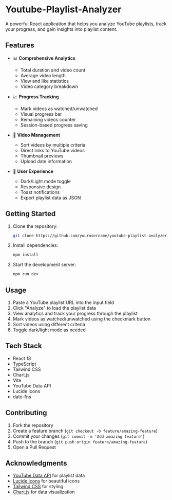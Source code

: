 # Youtube-Playlist-Analyzer

A powerful React application that helps you analyze YouTube playlists, track your progress, and gain insights into playlist content.

## Features

- 📊 **Comprehensive Analytics**
  - Total duration and video count
  - Average video length
  - View and like statistics
  - Video category breakdown

- 📈 **Progress Tracking**
  - Mark videos as watched/unwatched
  - Visual progress bar
  - Remaining videos counter
  - Session-based progress saving

- 🎯 **Video Management**
  - Sort videos by multiple criteria
  - Direct links to YouTube videos
  - Thumbnail previews
  - Upload date information

- 💫 **User Experience**
  - Dark/Light mode toggle
  - Responsive design
  - Toast notifications
  - Export playlist data as JSON

## Getting Started

1. Clone the repository:
   ```bash
   git clone https://github.com/yourusername/youtube-playlist-analyzer.git
   ```

2. Install dependencies:
   ```bash
   npm install
   ```

3. Start the development server:
   ```bash
   npm run dev
   ```

## Usage

1. Paste a YouTube playlist URL into the input field
2. Click "Analyze" to load the playlist data
3. View analytics and track your progress through the playlist
4. Mark videos as watched/unwatched using the checkmark button
5. Sort videos using different criteria
6. Toggle dark/light mode as needed

## Tech Stack

- React 18
- TypeScript
- Tailwind CSS
- Chart.js
- Vite
- YouTube Data API
- Lucide Icons
- date-fns

## Contributing

1. Fork the repository
2. Create a feature branch (`git checkout -b feature/amazing-feature`)
3. Commit your changes (`git commit -m 'Add amazing feature'`)
4. Push to the branch (`git push origin feature/amazing-feature`)
5. Open a Pull Request


## Acknowledgments

- [YouTube Data API](https://developers.google.com/youtube/v3) for playlist data
- [Lucide Icons](https://lucide.dev/) for beautiful icons
- [Tailwind CSS](https://tailwindcss.com/) for styling
- [Chart.js](https://www.chartjs.org/) for data visualization
